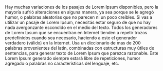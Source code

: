 Hay muchas variaciones de los pasajes de Lorem Ipsum disponibles, pero la mayoría sufrió alteraciones en alguna manera, ya sea 
porque se le agregó humor, o palabras aleatorias que no parecen ni un poco creíbles. Si vas a utilizar un pasaje de Lorem 
Ipsum, necesitás estar seguro de que no hay nada avergonzante escondido en el medio del texto. Todos los generadores de Lorem 
Ipsum que se encuentran en Internet tienden a repetir trozos predefinidos cuando sea necesario, haciendo a este el 
 generador verdadero (válido) en la Internet. Usa un diccionario de mas de 200 palabras provenientes del latín, 
 combinadas con estructuras muy útiles de sentencias, para generar texto de Lorem Ipsum que parezca razonable. 
 Este Lorem Ipsum generado siempre estará libre de repeticiones, humor agregado
  o palabras no características del lenguaje, etc.